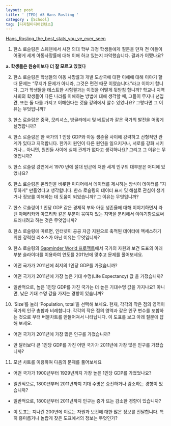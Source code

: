 ```yaml
---
layout: post
title: ' [TED] #3 Hans Rosling '
category : [School]
tag: [디지털미디어컨텐츠]
---
```


[Hans_Rosling_the_best_stats_you_ve_ever_seen](https://www.ted.com/talks/hans_rosling_the_best_stats_you_ve_ever_seen)


1. 한스 로슬링은 스웨덴에서 사전 의대 학부 과정 학생들에게 질문을 던져 전 이들이 어떻게 세계 아동사망률에 대해 이해 하고 있는지 파악했습니다. 결과가 어땠나요?    

  **a. 학생들은 원숭이보다 더 잘 모르고 있었다**

2.  한스 로슬링은 학생들의 아동 사망률과 개발 도상국에 대한 이해에 대해 이야기 할 때 문제는 “무지가 문제가 아니라, 그것은 편견 때문 이였습니다.”라고 이야기 합니다. 그가 학생들을 테스트한 시험결과는 이것을 어떻게 뒷받침 합니까? 학교나 지역 사회의 학생들이 다른 나라를 이해하는 방법에 대해 생각할 때, 그들이 무지나 선입견, 또는 둘 다를 가지고 이해한다는 것을 강의에서 알수 있었나요? 그렇다면 그 이유는 무엇입니까?    



3. 한스 로슬링은 중국, 모리셔스, 방글라데시 및 베트남과 같은 국가의 발전을 어떻게 설명합니까?


4. 한스 로슬링은 한 국가의 1 인당 GDP와 아동 생존율 사이에 강력하고 선형적인 관계가 있다고 지적합니다. 한가지 원인이 다른 원인을 일으키거나, 서로를 강화 시키거나... 아니면, 원인들 사이에 실제 관계가 없다고 생각하나요? 그리고 그 이유는 무엇입니까?    

5. 한스 로슬링 강연에서 1970 년에 절대 빈곤에 처한 세계 인구의 대부분은 어디에 있었나요?    



6. 한스 로슬링은 온라인을 비롯한 미디어에서 데이터를 제시하는 방식이 데이터를 "지루하게" 만들었다고 생각합니다. 한스 로슬링의 데이터 표시 및 해설로 관심이 생기거나 정보를 이해하는 데 도움이 되었습니까? 그 이유는 무엇입니까?


7.  한스 로슬링이 1 인당 GDP 같은 경제적 부와 아동 생존율에 대해 이야기하면서 라틴 아메리카와 아프리카 같은 부분이 묶여져 있는 지역을 분리해서 이야기함으로써 드러내려고 하는 것은 무엇입니까?    


8. 한스 로슬링에 따르면, 인터넷이 공공 자금 지원으로 축적된 데이터에 액세스하기 위한 강력한 리소스가 아닌 이유는 무엇입니까?   

9. 한스 로슬링의 [Gapminder World 프로젝트](http://www.gapminder.org/world/)에서 국가의 자원과 보건 도표의 아래부분 슬라이더를 이용하여 연도를 2011년에 맞추고 문제를 풀어보세요.   

*  어떤 국가가 2011년에 최저의 1인당 GDP를 가졌습니까?   

*  어떤 국가가 2011년에 가장 높은 기대 수명(Life Expectancy) 값 을 가졌습니까?   

*  일반적으로, 높은 1인당 GDP를 가진 국가는 더 높은 기대수명 값을 가지나요? 아니면, 낮은 기대 수명 값을 가지는 경향이 있습니까?   



10. ‘Size’를 눌러 ‘Population, total’을 선택해 보세요. 현재, 각각의 작은 점의 영역이 국가의 인구 총합과 비례합니다. 각각의 작은 점의 영역과 같은 인구 변수를 포함하는 것으로 부터 버블차트를 만들어져서 나타납니다. 이 도표를 보고 아래 질문에 답해 보세요.   


* 어떤 국가가 2011년에 가장 많은 인구를 가졌습니까? 

* 만 달러보다 큰 1인당 GDP를 가진 어떤 국가가 2011년에 가장 많은 인구를 가졌습니까?  


11. 모션 차트를 이용하여 다음의 문제를 풀어보세요

* 어떤 국가가 1900년부터 1929년까지 가장 높은 1인당 GDP를 가졌었나요?

* 일반적으로, 1800년부터 2011년까지 기대 수명은 증진하거나 감소하는 경향이 있습니까?

* 일반적으로, 1800년부터 2011년까지 인구는 증가 또는 감소한 경향이 있습니까?

* 이 도표는 지나간 200년에 이르는 자원과 보건에 대한 많은 정보를 전달합니다. 특히 흥미롭거나 놀랍게 찾은 도표에서의 정보는 무엇인가?








